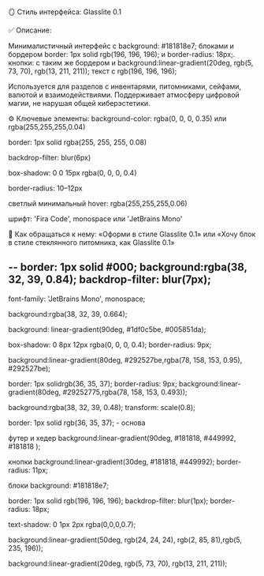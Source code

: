 🪞 Стиль интерфейса: Glasslite 0.1

✅ Описание:

Минималистичный интерфейс с background: #181818e7; блоками и бордером border: 1px solid rgb(196, 196, 196); и border-radius: 18px;. кнопки: с таким же бордером и background:linear-gradient(20deg, rgb(5, 73, 70), rgb(13, 211, 211)); текст с rgb(196, 196, 196);


Используется для разделов с инвентарями, питомниками, сейфами, валютой и взаимодействиями.
Поддерживает атмосферу цифровой магии, не нарушая общей киберэстетики.

⚙️ Ключевые элементы:
background-color: rgba(0, 0, 0, 0.35) или rgba(255,255,255,0.04)

border: 1px solid rgba(255, 255, 255, 0.08)

backdrop-filter: blur(6px)

box-shadow: 0 0 15px rgba(0, 0, 0, 0.4)

border-radius: 10–12px

светлый минимальный hover: rgba(255,255,255,0.06)

шрифт: 'Fira Code', monospace или 'JetBrains Mono'

💬 Как обращаться к нему:
«Оформи в стиле Glasslite 0.1»
или
«Хочу блок в стиле стеклянного питомника, как Glasslite 0.1»

--
border: 1px solid #000;
background:rgba(38, 32, 39, 0.84);
backdrop-filter: blur(7px);
--
font-family: 'JetBrains Mono', monospace;

background:rgba(38, 32, 39, 0.664);

background: linear-gradient(90deg, #1df0c5be, #005851da);

box-shadow: 0 8px 12px rgba(0, 0, 0, 0.4);
border-radius: 9px;

background:linear-gradient(80deg, #292527be,rgba(78, 158, 153, 0.95), #292527be);

border: 1px solidrgb(36, 35, 37);
  border-radius: 9px;
  background:linear-gradient(80deg, #29252775,rgba(78, 158, 153, 0.493));


  background:rgba(38, 32, 39, 0.48);
  transform: scale(0.8);

  border: 1px solid rgb(36, 35, 37); - основа

  футер и хедер
  background:linear-gradient(90deg, #181818, #449992, #181818 );

  кнопки
  background:linear-gradient(30deg, #181818, #449992);
  border-radius: 11px;


  блоки
  background: #181818e7;
  
  border: 1px solid rgb(196, 196, 196);
  backdrop-filter: blur(1px);
  border-radius: 18px;

  text-shadow: 0 1px 2px rgba(0,0,0,0.7);

  background:linear-gradient(50deg, rgb(24, 24, 24), rgb(2, 85, 81),rgb(5, 235, 196));

background:linear-gradient(20deg, rgb(5, 73, 70), rgb(13, 211, 211));
